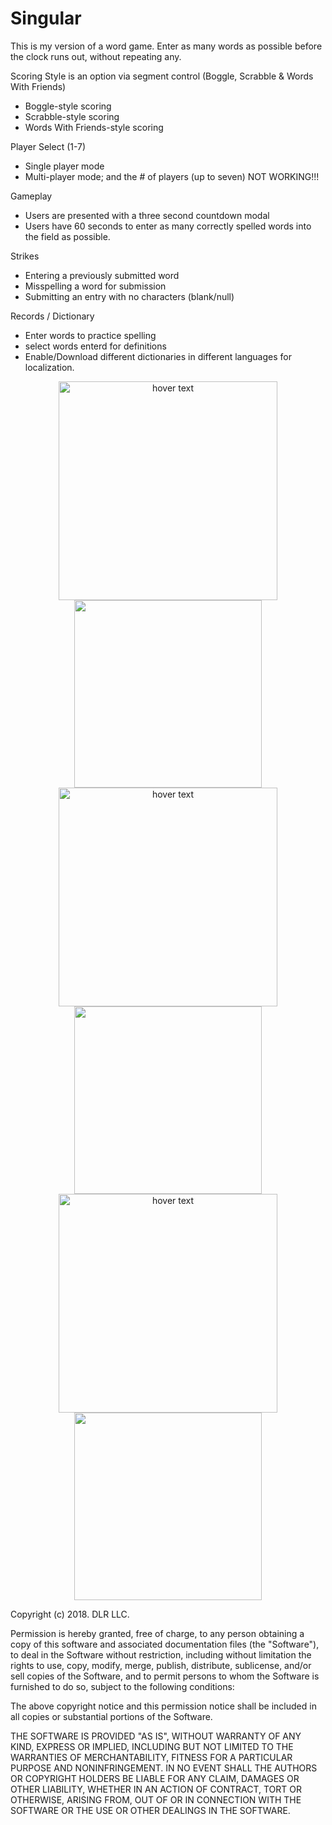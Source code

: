 # Singular
This is my version of a word game. Enter as  many words as possible before the clock runs out, without repeating any.

Scoring Style is an option via segment control (Boggle, Scrabble & Words With Friends)
- Boggle-style scoring
- Scrabble-style scoring
- Words With Friends-style scoring

Player Select (1-7)
- Single player mode
- Multi-player mode; and the # of players (up to seven) NOT WORKING!!!
  
Gameplay
- Users are presented with a three second countdown modal
- Users have 60 seconds to enter as many correctly spelled words into the field as possible. 

Strikes
- Entering a previously submitted word
- Misspelling a word for submission
- Submitting an entry with no characters (blank/null)

Records / Dictionary
- Enter words to practice spelling
- select words enterd for definitions
- Enable/Download different dictionaries in different languages for localization.


<p align="center">
  <img src="https://github.com/dlr4life/Singular/blob/master/Singular/Assets.xcassets/IMG_0081.imageset/IMG_0081.PNG" width="350" title="hover text">
  <img src="your_relative_path_here_number_2_large_name" width="300" alt="">

  <img src="https://github.com/dlr4life/Singular/blob/master/Singular/Assets.xcassets/IMG_0083.imageset/IMG_0083.PNG" width="350" title="hover text">
  <img src="your_relative_path_here_number_2_large_name" width="300" alt="">

  <img src="https://github.com/dlr4life/Singular/blob/master/Singular/Assets.xcassets/IMG_0082.imageset/IMG_0082.PNG" width="350" title="hover text">
  <img src="your_relative_path_here_number_2_large_name" width="300" alt="">
</p>

Copyright (c) 2018. DLR LLC.

Permission is hereby granted, free of charge, to any person obtaining a copy
of this software and associated documentation files (the "Software"), to deal
in the Software without restriction, including without limitation the rights
to use, copy, modify, merge, publish, distribute, sublicense, and/or sell
copies of the Software, and to permit persons to whom the Software is
furnished to do so, subject to the following conditions:

The above copyright notice and this permission notice shall be included in all
copies or substantial portions of the Software.

THE SOFTWARE IS PROVIDED "AS IS", WITHOUT WARRANTY OF ANY KIND, EXPRESS OR
IMPLIED, INCLUDING BUT NOT LIMITED TO THE WARRANTIES OF MERCHANTABILITY,
FITNESS FOR A PARTICULAR PURPOSE AND NONINFRINGEMENT. IN NO EVENT SHALL THE
AUTHORS OR COPYRIGHT HOLDERS BE LIABLE FOR ANY CLAIM, DAMAGES OR OTHER
LIABILITY, WHETHER IN AN ACTION OF CONTRACT, TORT OR OTHERWISE, ARISING FROM,
OUT OF OR IN CONNECTION WITH THE SOFTWARE OR THE USE OR OTHER DEALINGS IN THE
SOFTWARE.
